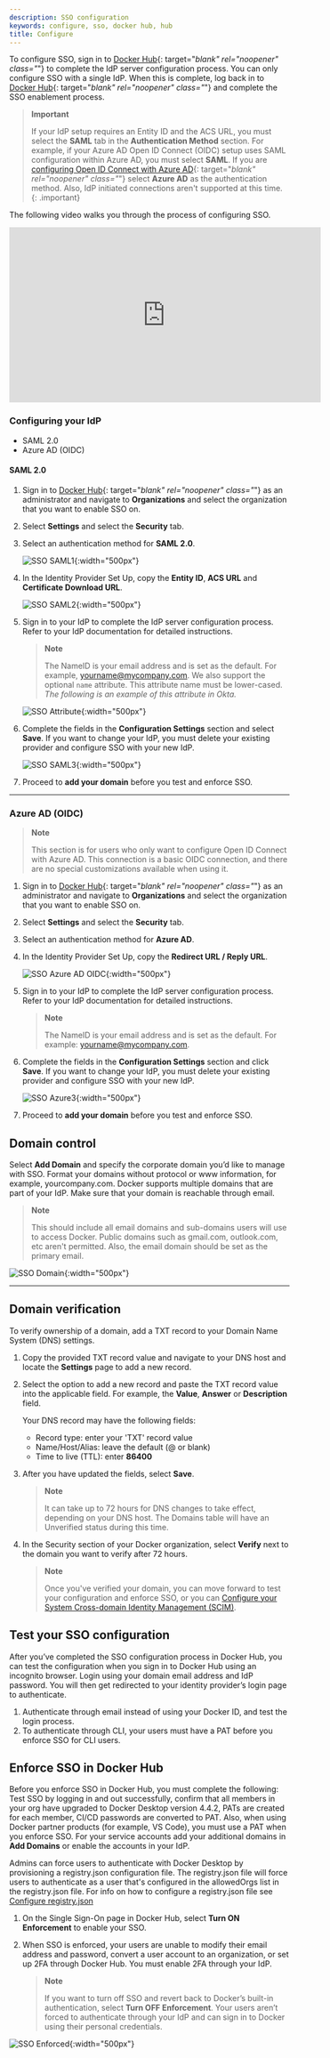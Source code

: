 ```yaml
---
description: SSO configuration
keywords: configure, sso, docker hub, hub
title: Configure
---
```


To configure SSO, sign in to [Docker Hub](https://hub.docker.com){: target="_blank" rel="noopener" class="_"} to complete the IdP server configuration process. You can only configure SSO with a single IdP.  When this is complete, log back in to [Docker Hub](https://hub.docker.com){: target="_blank" rel="noopener" class="_"} and complete the SSO enablement process.

> **Important**
>
> If your IdP setup requires an Entity ID and the ACS URL, you must select the
> **SAML** tab in the **Authentication Method** section. For example, if your
> Azure AD Open ID Connect (OIDC) setup uses SAML configuration within Azure
> AD, you must select **SAML**. If you are [configuring Open ID Connect with Azure AD](https://docs.microsoft.com/en-us/powerapps/maker/portals/configure/configure-openid-settings){: target="_blank" rel="noopener" class="_"} select
> **Azure AD** as the authentication method. Also, IdP initiated connections
> aren't supported at this time.
{: .important}

The following video walks you through the process of configuring SSO.

<iframe width="560" height="315" src="https://www.youtube-nocookie.com/embed/QY0j02ggf64" frameborder="0" allow="accelerometer; autoplay; clipboard-write; encrypted-media; gyroscope; picture-in-picture" allowfullscreen></iframe>

### Configuring your IdP

<ul class="nav nav-tabs">
<li class="active"><a data-toggle="tab" data-target="#SAML 2.0">SAML 2.0</a></li>
<li><a data-toggle="tab" data-target="#Azure AD (OIDC)">Azure AD (OIDC)</a></li>
</ul>
<div class="tab-content">
<div id="windows" class="tab-pane fade in active" markdown="1">

#### SAML 2.0

1. Sign in to [Docker Hub](https://hub.docker.com){: target="_blank" rel="noopener" class="_"} as an administrator and navigate to **Organizations** and select the organization that you want to enable SSO on.
2. Select **Settings** and select the **Security** tab.
3. Select an authentication method for **SAML 2.0**.

    ![SSO SAML1](/single-sign-on/images/sso-saml1.png){:width="500px"}

4. In the Identity Provider Set Up, copy the **Entity ID**, **ACS URL** and **Certificate Download URL**.

    ![SSO SAML2](/single-sign-on/images/sso-saml2.png){:width="500px"}

5. Sign in to your IdP to complete the IdP server configuration process. Refer to your IdP documentation for detailed instructions.

    > **Note**
    >
    > The NameID is your email address and is set as the default.
    > For example, yourname@mycompany.com. We also support the optional `name` attribute. This attribute name must be lower-cased. _The following is an example of this attribute in Okta._

    ![SSO Attribute](/single-sign-on/images/sso-attribute.png){:width="500px"}

6. Complete the fields in the **Configuration Settings** section and select **Save**. If you want to change your IdP, you must delete your existing provider and configure SSO with your new IdP.

    ![SSO SAML3](/single-sign-on/images/sso-saml3.png){:width="500px"}

7. Proceed to **add your domain** before you test and enforce SSO.

<hr>
</div>
<div id="Azure AD" class="tab-pane fade" markdown="1">

### Azure AD (OIDC)

>**Note**
>
> This section is for users who only want to configure Open ID Connect with
> Azure AD. This connection is a basic OIDC connection, and there are no
> special customizations available when using it.

1. Sign in to [Docker Hub](https://hub.docker.com){: target="_blank" rel="noopener" class="_"} as an administrator and navigate to **Organizations** and select the organization that you want to enable SSO on.
2. Select **Settings** and select the **Security** tab.
3. Select an authentication method for **Azure AD**.
4. In the Identity Provider Set Up, copy the **Redirect URL / Reply URL**.

    ![SSO Azure AD OIDC](/single-sign-on/images/sso-azure-oidc.png){:width="500px"}

5. Sign in to your IdP to complete the IdP server configuration process. Refer to your IdP documentation for detailed instructions.

    > **Note**
    >
    > The NameID is your email address and is set as the default.
    > For example: yourname@mycompany.com.

6. Complete the fields in the **Configuration Settings** section and click **Save**. If you want to change your IdP, you must delete your existing provider and configure SSO with your new IdP.

    ![SSO Azure3](/single-sign-on/images/sso-azure3.png){:width="500px"}

7. Proceed to **add your domain** before you test and enforce SSO.

## Domain control

Select **Add Domain** and specify the corporate domain you’d like to manage with SSO. Format your domains without protocol or www information, for example, yourcompany.com. Docker supports multiple domains that are part of your IdP. Make sure that your domain is reachable through email.

> **Note**
>
> This should include all email domains and sub-domains users will use to access Docker.
> Public domains such as gmail.com, outlook.com, etc aren't permitted.
> Also, the email domain should be set as the primary email.

![SSO Domain](/single-sign-on/images/sso-domain.png){:width="500px"}

<hr>
</div>
</div>

## Domain verification

To verify ownership of a domain, add a TXT record to your Domain Name System (DNS) settings.

1. Copy the provided TXT record value and navigate to your DNS host and locate the **Settings** page to add a new record.
2. Select the option to add a new record and paste the TXT record value into the applicable field. For example, the **Value**, **Answer** or **Description** field.

    Your DNS record may have the following fields:
    * Record type: enter your 'TXT' record value
    * Name/Host/Alias: leave the default (@ or blank)
    * Time to live (TTL): enter **86400**

3. After you have updated the fields, select **Save**.

    > **Note**
    >
    > It can take up to 72 hours for DNS changes to take effect, depending on
    > your DNS host. The Domains table will have an Unverified status during
    > this time.

4. In the Security section of your Docker organization, select **Verify** next to the domain you want to verify after 72 hours.

    > **Note**
    >
    > Once you've verified your domain, you can move forward to test your
    > configuration and enforce SSO, or you can [Configure your System Cross-domain Identity Management (SCIM)](/docker-hub/scim.md).

## Test your SSO configuration

After you’ve completed the SSO configuration process in Docker Hub, you can test the configuration when you sign in to Docker Hub using an incognito browser. Login using your domain email address and IdP password. You will then get redirected to your identity provider’s login page to authenticate.

1. Authenticate through email instead of using your Docker ID, and test the login process.
2. To authenticate through CLI, your users must have a PAT before you enforce SSO for CLI users.

## Enforce SSO in Docker Hub

Before you enforce SSO in Docker Hub, you must complete the following:
Test SSO by logging in and out successfully, confirm that all members in your org have upgraded to Docker Desktop version 4.4.2, PATs are created for each member, CI/CD passwords are converted to PAT. Also, when using Docker partner products (for example, VS Code), you must use a PAT when you enforce SSO. For your service accounts add your additional domains in **Add Domains** or enable the accounts in your IdP.

Admins can force users to authenticate with Docker Desktop by provisioning a registry.json configuration file. The registry.json file will force users to authenticate as a user that's configured in the allowedOrgs list in the registry.json file. For info on how to configure a registry.json file see [Configure registry.json](../docker-hub/image-access-management.md#enforce-authentication)

1. On the Single Sign-On page in Docker Hub, select **Turn ON Enforcement** to enable your SSO.
2. When SSO is enforced, your users are unable to modify their email address and password, convert a user account to an organization, or set up 2FA through Docker Hub. You must enable 2FA through your IdP.

    > **Note**
    >
    > If you want to turn off SSO and revert back to Docker’s built-in
    > authentication, select **Turn OFF Enforcement**. Your users aren’t
    > forced to authenticate through your IdP and can sign in to Docker using
    > their personal credentials.

![SSO Enforced](/single-sign-on/images/sso-enforce.png){:width="500px"}
